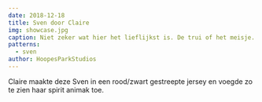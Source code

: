 ```yaml
---
date: 2018-12-18
title: Sven door Claire
img: showcase.jpg
caption: Niet zeker wat hier het lieflijkst is. De trui of het meisje.
patterns:
  - sven
author: HoopesParkStudios
---
```


Claire maakte deze Sven in een rood/zwart gestreepte jersey en voegde zo te zien haar spirit animak toe.
